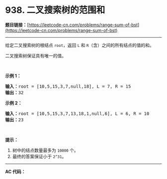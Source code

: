 # 938. 二叉搜索树的范围和

**题目链接：**[https://leetcode-cn.com/problems/range-sum-of-bst](https://leetcode-cn.com/problems/range-sum-of-bst)

---

<div class="content__1Y2H">
 <div class="notranslate">
  <p>给定二叉搜索树的根结点&nbsp;<code>root</code>，返回 <code>L</code> 和 <code>R</code>（含）之间的所有结点的值的和。</p> 
  <p>二叉搜索树保证具有唯一的值。</p> 
  <p>&nbsp;</p> 
  <p><strong>示例 1：</strong></p> 
  <pre class="language-text"><strong>输入：</strong>root = [10,5,15,3,7,null,18], L = 7, R = 15
<strong>输出：</strong>32
</pre> 
  <p><strong>示例&nbsp;2：</strong></p> 
  <pre class="language-text"><strong>输入：</strong>root = [10,5,15,3,7,13,18,1,null,6], L = 6, R = 10
<strong>输出：</strong>23
</pre> 
  <p>&nbsp;</p> 
  <p><strong>提示：</strong></p> 
  <ol> 
   <li>树中的结点数量最多为&nbsp;<code>10000</code>&nbsp;个。</li> 
   <li>最终的答案保证小于&nbsp;<code>2^31</code>。</li> 
  </ol> 
 </div>
</div>

---

**AC 代码：**

```java

```